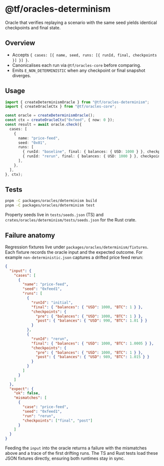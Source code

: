 # @tf/oracles-determinism

Oracle that verifies replaying a scenario with the same seed yields identical
checkpoints and final state.

## Overview

- Accepts `{ cases: [{ name, seed, runs: [{ runId, final, checkpoints }] }] }`.
- Canonicalises each run via `@tf/oracles-core` before comparing.
- Emits `E_NON_DETERMINISTIC` when any checkpoint or final snapshot diverges.

## Usage

```ts
import { createDeterminismOracle } from "@tf/oracles-determinism";
import { createOracleCtx } from "@tf/oracles-core";

const oracle = createDeterminismOracle();
const ctx = createOracleCtx("0xfeed", { now: 0 });
const result = await oracle.check({
  cases: [
    {
      name: "price-feed",
      seed: "0x01",
      runs: [
        { runId: "baseline", final: { balances: { USD: 1000 } }, checkpoints: {} },
        { runId: "rerun", final: { balances: { USD: 1000 } }, checkpoints: {} }
      ],
    },
  ],
}, ctx);
```

## Tests

```bash
pnpm -C packages/oracles/determinism build
pnpm -C packages/oracles/determinism test
```

Property seeds live in `tests/seeds.json` (TS) and `crates/oracles/determinism/tests/seeds.json`
for the Rust crate.

## Failure anatomy

Regression fixtures live under `packages/oracles/determinism/fixtures`. Each
fixture records the oracle input and the expected outcome. For example
`non-deterministic.json` captures a drifted price feed rerun:

```json
{
  "input": {
    "cases": [
      {
        "name": "price-feed",
        "seed": "0xfeed1",
        "runs": [
          {
            "runId": "initial",
            "final": { "balances": { "USD": 1000, "BTC": 1 } },
            "checkpoints": {
              "pre": { "balances": { "USD": 1000, "BTC": 1 } },
              "post": { "balances": { "USD": 990, "BTC": 1.01 } }
            }
          },
          {
            "runId": "rerun",
            "final": { "balances": { "USD": 1000, "BTC": 1.0005 } },
            "checkpoints": {
              "pre": { "balances": { "USD": 1000, "BTC": 1 } },
              "post": { "balances": { "USD": 989, "BTC": 1.015 } }
            }
          }
        ]
      }
    ]
  },
  "expect": {
    "ok": false,
    "mismatches": [
      {
        "case": "price-feed",
        "seed": "0xfeed1",
        "run": "rerun",
        "checkpoints": ["final", "post"]
      }
    ]
  }
}
```

Feeding the `input` into the oracle returns a failure with the mismatches above
and a trace of the first drifting runs. The TS and Rust tests load these JSON
fixtures directly, ensuring both runtimes stay in sync.

